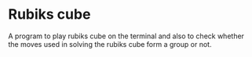 # Rubiks cube
A program to play rubiks cube on the terminal and also to check whether the moves used in solving the rubiks cube form a group or not.
